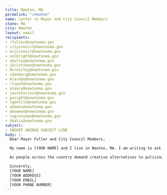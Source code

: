 ```yaml
---
title: Newton, MA
permalink: "/newton"
name: Letter to Mayor and City Council Members
state: MA
city: Newton
layout: email
recipients:
- rfuller@newtonma.gov
- citycouncil@newtonma.gov
- acicconejr@newtonma.gov
- salbright@newtonma.gov
- akelley@newtonma.gov
- jkrintzman@newtonma.gov
- dcrossley@newtonma.gov
- vdanberg@newtonma.gov
- mlaredo@newtonma.gov
- rlipof@newtonma.gov
- aleary@newtonma.gov
- jauchincloss@newtonma.gov
- pwright@newtonma.gov
- lgentile@newtonma.gov
- adowns@newtonma.gov
- abowman@newtonma.gov
- rwgrossman@newtonma.gov
- dkalis@newtonma.gov
subject:
- INSERT UNIQUE SUBJECT LINE
body: |-
  Dear Mayor Fuller and City Council Members,

  My name is [YOUR NAME] and I live in Newton, MA. I am writing to ask that you use your power to reject the proposed increase of $147k to the Newton Police Department’s FY21 budget. With a multi-billion dollar drop in revenue due to the many complications of COVID-19 and other departments losing money, an increase for the NPD budget does not make sense or benefit our city. This money should instead go toward the Library, Health & Human Services, Senior Services, Affordable Housing, Youth Services, treatment and healing for physical and mental health issues, accessible green energy jobs, or other community-building programs that benefit communities of color and low-income communities.

  As people across the country demand creative alternatives to policing, the last thing Newton needs is new police cruisers. Social service programs are what make our community safe, not more policing that leads to the murder and incarceration of Black people, Indigenous people, and people of color who are already disproportionately affected by the current economic and health crisis and by police brutality. If Newton is truly a town where Black Lives Matter, as was said to protestors at City Hall, then please demonstrate it through our tax dollars.

  Sincerely,
  [YOUR NAME]
  [YOUR ADDRESS]
  [YOUR EMAIL]
  [YOUR PHONE NUMBER]
---
```


